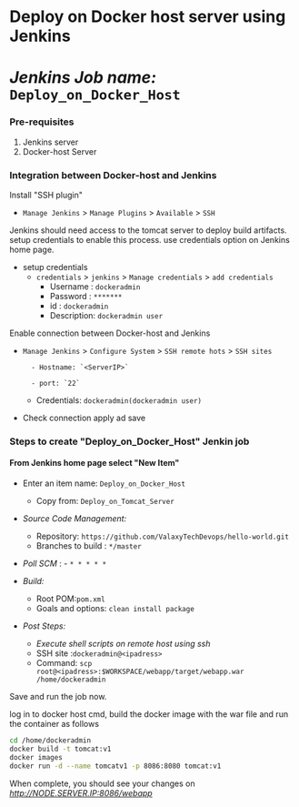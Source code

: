 # Deploy on Docker host server using Jenkins 
# *Jenkins Job name:* `Deploy_on_Docker_Host`

### Pre-requisites

1. Jenkins server 
1. Docker-host Server 

### Integration between Docker-host and Jenkins

Install "SSH plugin"
 - `Manage Jenkins` > `Manage Plugins` > `Available` > `SSH`

Jenkins should need access to the tomcat server to deploy build artifacts. setup credentials to enable this process. use credentials option on Jenkins home page.

- setup credentials
  - `credentials` > `jenkins` > `Manage credentials` > `add credentials`
    - Username	: `dockeradmin`
    - Password : `*******`
    - id      :  `dockeradmin`
    - Description: `dockeradmin user`

Enable connection between Docker-host and Jenkins

- `Manage Jenkins` > `Configure System` > `SSH remote hots` > `SSH sites` 
    
		- Hostname: `<ServerIP>`

		- port: `22`
     
    - Credentials: `dockeradmin(dockeradmin user)`
               
- Check connection apply ad save 
 
### Steps to create "Deploy_on_Docker_Host" Jenkin job
 #### From Jenkins home page select "New Item"
   - Enter an item name: `Deploy_on_Docker_Host`
     - Copy from: `Deploy_on_Tomcat_Server`
     
   - *Source Code Management:*
      - Repository: `https://github.com/ValaxyTechDevops/hello-world.git`
      - Branches to build : `*/master`  
   - *Poll SCM* :      - `* * * * *`

   - *Build:*
     - Root POM:`pom.xml`
     - Goals and options: `clean install package`

   - *Post Steps:*
     - *Execute shell scripts on remote host using ssh*
      - SSH site :`dockeradmin@<ipadress>`
      - Command: `scp root@<ipadress>:$WORKSPACE/webapp/target/webapp.war /home/dockeradmin`

Save and run the job now.

log in to docker host cmd, build the docker image with the war file and run the container as follows 

```sh
cd /home/dockeradmin
docker build -t tomcat:v1
docker images 
docker run -d --name tomcatv1 -p 8086:8080 tomcat:v1
```

When complete, you should see your changes on *http://NODE.SERVER.IP:8086/webapp*



